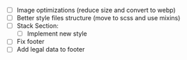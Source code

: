 - [ ] Image optimizations (reduce size and convert to webp)
- [ ] Better style files structure (move to scss and use mixins)
- [ ] Stack Section: 
  - [ ] Implement new style
- [ ] Fix footer
- [ ] Add legal data to footer